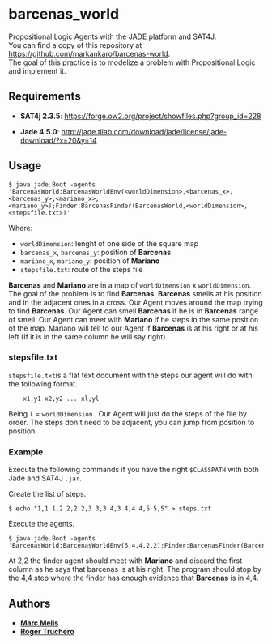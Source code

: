 # barcenas_world
Propositional Logic Agents with the JADE platform and SAT4J. \
You can find a copy of this repository at https://github.com/markankaro/barcenas-world. \
The goal of this practice is to modelize a problem with Propositional Logic and implement it.

## Requirements

* **SAT4j 2.3.5**: https://forge.ow2.org/project/showfiles.php?group_id=228

* **Jade 4.5.0**: http://jade.tilab.com/download/jade/license/jade-download/?x=20&y=14

## Usage

```
$ java jade.Boot -agents 'BarcenasWorld:BarcenasWorldEnv(<worldDimension>,<barcenas_x>,<barcenas_y>,<mariano_x>,<mariano_y>);Finder:BarcenasFinder(BarcenasWorld,<worldDimension>,<stepsfile.txt>)'
```

Where:

* `worldDimension`: lenght of one side of the square map
* `barcenas_x`, `barcenas_y`: position of **Barcenas**
* `mariano_x`, `mariano_y`: position of **Mariano**
* `stepsfile.txt`: route of the steps file

**Barcenas** and **Mariano** are in a map of `worldDimension` x `worldDimension`. The goal of the problem is to find **Barcenas**. **Barcenas** smells at his position and in the adjacent ones in a cross. Our Agent moves around the map trying to find **Barcenas**. Our Agent can smell **Barcenas** if he is in **Barcenas** range of smell. Our Agent can meet with **Mariano** if he steps in the same position of the map. Mariano will tell to our Agent if **Barcenas** is at his right or at his left (If it is in the same column he will say right).

### stepsfile.txt

`stepsfile.txt`is a flat text document with the steps our agent will do with the following format.
```
    x1,y1 x2,y2 ... xl,yl
```
Being `l` = `worldDimension` .
Our Agent will just do the steps of the file by order. The steps don't need to be adjacent, you can jump from position to position.

### Example

Execute the following commands if you have the right `$CLASSPATH` with both Jade and SAT4J `.jar`.

Create the list of steps.
```
$ echo "1,1 1,2 2,2 2,3 3,3 4,3 4,4 4,5 5,5" > steps.txt
```

Execute the agents.
```
$ java jade.Boot -agents 'BarcenasWorld:BarcenasWorldEnv(6,4,4,2,2);Finder:BarcenasFinder(BarcenasWorld,6,steps.txt)'
```
At 2,2 the finder agent should meet with **Mariano** and discard the first column as he says that barcenas is at his right.
The program should stop by the 4,4 step where the finder has enough evidence that **Barcenas** is in 4,4.

## Authors

* [**Marc Melis**](https://github.com/markankaro)
* [**Roger Truchero**](https://github.com/rochii)
